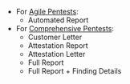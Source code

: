 - For [Agile Pentests](/platform-deep-dive/glossary/#agile-pentest):
  - Automated Report
- For [Comprehensive Pentests](/platform-deep-dive/glossary/#comprehensive-pentest):
  - Customer Letter
  - Attestation Report
  - Attestation Letter
  - Full Report
  - Full Report + Finding Details
